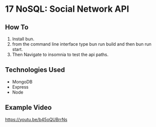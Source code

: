 # 17 NoSQL: Social Network API

## How To

1. Install bun.
2. from the command line interface type bun run build and then bun run start.
3. Then Navigate to insomnia to test the api paths.


## Technologies Used

- MongoDB
- Express
- Node

## Example Video
https://youtu.be/b45oQUBrrNs

